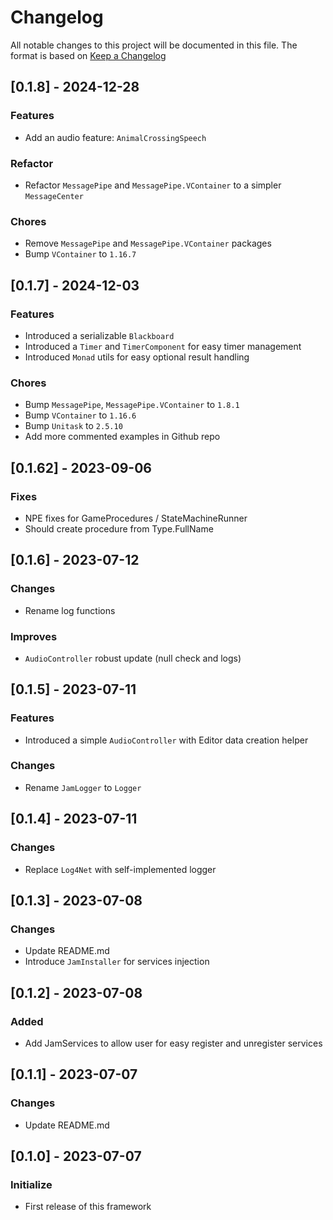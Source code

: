# Changelog
All notable changes to this project will be documented in this file.
The format is based on [Keep a Changelog](https://keepachangelog.com/en/1.0.0/)

## [0.1.8] - 2024-12-28
### Features
- Add an audio feature: `AnimalCrossingSpeech`

### Refactor
- Refactor `MessagePipe` and `MessagePipe.VContainer` to a simpler `MessageCenter`

### Chores
- Remove `MessagePipe` and `MessagePipe.VContainer` packages
- Bump `VContainer` to `1.16.7`

## [0.1.7] - 2024-12-03
### Features
- Introduced a serializable `Blackboard`
- Introduced a `Timer` and `TimerComponent` for easy timer management
- Introduced `Monad` utils for easy optional result handling

### Chores
- Bump `MessagePipe`, `MessagePipe.VContainer` to `1.8.1`
- Bump `VContainer` to `1.16.6`
- Bump `Unitask` to `2.5.10`
- Add more commented examples in Github repo

## [0.1.62] - 2023-09-06
### Fixes
- NPE fixes for GameProcedures / StateMachineRunner
- Should create procedure from Type.FullName

## [0.1.6] - 2023-07-12
### Changes
- Rename log functions

### Improves
- `AudioController` robust update (null check and logs)

## [0.1.5] - 2023-07-11
### Features
- Introduced a simple `AudioController` with Editor data creation helper

### Changes
- Rename `JamLogger` to `Logger`

## [0.1.4] - 2023-07-11
### Changes
- Replace `Log4Net` with self-implemented logger

## [0.1.3] - 2023-07-08
### Changes
- Update README.md
- Introduce `JamInstaller` for services injection

## [0.1.2] - 2023-07-08
### Added
- Add JamServices to allow user for easy register and unregister services

## [0.1.1] - 2023-07-07
### Changes
- Update README.md

## [0.1.0] - 2023-07-07
### Initialize
- First release of this framework